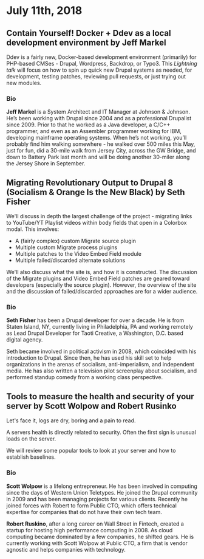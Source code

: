 # July 11th, 2018

## Contain Yourself! Docker + Ddev as a local development environment by Jeff Markel

Ddev is a fairly new, Docker-based development environment (primarily) for PHP-based CMSes - Drupal, Wordpress, Backdrop, or Typo3. This _Lightning talk_ will focus on how to spin up quick new Drupal systems as needed, for development, testing patches, reviewing pull requests, or just trying out new modules.

### Bio

**Jeff Markel** is a System Architect and IT Manager at Johnson & Johnson. He’s been working with Drupal since 2004 and as a professional Drupalist since 2009. Prior to that he worked as a Java developer, a C/C++ programmer, and even as an Assembler programmer working for IBM, developing mainframe operating systems. When he’s not working, you’ll probably find him walking somewhere - he walked over 500 miles this May, just for fun, did a 30-mile walk from Jersey City, across the GW Bridge, and down to Battery Park last month and will be doing another 30-miler along the Jersey Shore in September.

## Migrating Revolutionary Output to Drupal 8 (Socialism & Orange Is the New Black) by Seth Fisher

We'll discuss in depth the largest challenge of the project - migrating links to YouTube/YT Playlist videos within body fields that open in a Colorbox modal. This involves:
* A (fairly complex) custom Migrate source plugin
* Multiple custom Migrate process plugins
* Multiple patches to the Video Embed Field module
* Multiple failed/discarded alternate solutions

We'll also discuss what the site is, and how it is constructed. The discussion of the Migrate plugins and Video Embed Field patches are geared toward developers (especially the source plugin). However, the overview of the site and the discussion of failed/discarded approaches are for a wider audience.

### Bio

**Seth Fisher** has been a Drupal developer for over a decade. He is from Staten Island, NY, currently living in Philadelphia, PA and working remotely as Lead Drupal Developer for Taoti Creative, a Washington, D.C. based digital agency.

Seth became involved in political activism in 2008, which coincided with his introduction to Drupal. Since then, he has used his skill set to help organizations in the arenas of socialism, anti-imperialism, and independent media. He has also written a television pilot screenplay about socialism, and performed standup comedy from a working class perspective.

## Tools to measure the health and security of your server by Scott Wolpow and Robert Rusinko

Let's face it, logs are dry, boring and a pain to read.

A servers health is directly related to security. Often the first sign is unusual loads on the server.

We will review some popular tools to look at your server and how to establish baselines.

### Bio

**Scott Wolpow** is a lifelong entrepreneur. He has been involved in computing since the days of Western Union Teletypes. He joined the Drupal community in 2009 and has been managing projects for various clients. Recently he joined forces with Robert to form Public CTO, which offers technical expertise for companies that do not have their own tech team.

**Robert Ruskino**, after a long career on Wall Street in Fintech, created a startup for hosting high performance computing in 2008. As cloud computing became dominated by a few companies, he shifted gears. He is currently working with Scott Wolpow at Public CTO, a firm that is vendor agnostic and helps companies with technology.


